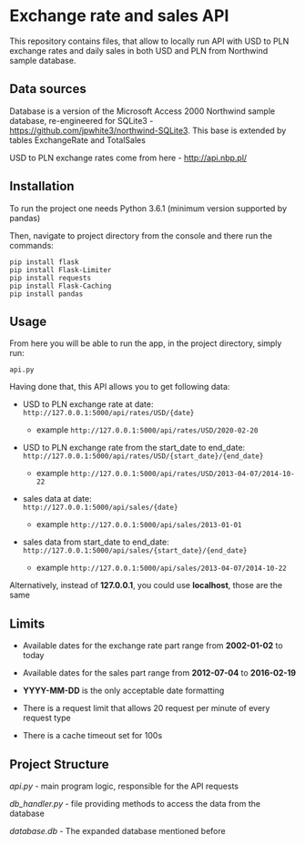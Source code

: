 # Exchange rate and sales API

This repository contains files, that allow to locally run API with USD to PLN exchange rates and daily sales in both USD and PLN from Northwind sample database.

## Data sources

Database is a version of the Microsoft Access 2000 Northwind sample database, re-engineered for SQLite3 - https://github.com/jpwhite3/northwind-SQLite3. This base is extended by tables ExchangeRate and TotalSales

USD to PLN exchange rates come from here - http://api.nbp.pl/

## Installation

To run the project one needs Python 3.6.1 (minimum version supported by pandas)


Then, navigate to project directory from the console and there run the commands: 

```
pip install flask
pip install Flask-Limiter
pip install requests
pip install Flask-Caching
pip install pandas
```

## Usage

From here you will be able to run the app, in the project directory, simply run:

```
api.py
```

Having done that, this API allows you to get following data:

- USD to PLN exchange rate at date:  
``http://127.0.0.1:5000/api/rates/USD/{date}``
  
   - example ``http://127.0.0.1:5000/api/rates/USD/2020-02-20``
   
- USD to PLN exchange rate from the start_date to end_date:             
``http://127.0.0.1:5000/api/rates/USD/{start_date}/{end_date}``
  - example ``http://127.0.0.1:5000/api/rates/USD/2013-04-07/2014-10-22``
  
- sales data at date:  
``http://127.0.0.1:5000/api/sales/{date}``
  - example ``http://127.0.0.1:5000/api/sales/2013-01-01``
  
- sales data from start_date to end_date:
``http://127.0.0.1:5000/api/sales/{start_date}/{end_date}``
  - example ``http://127.0.0.1:5000/api/sales/2013-04-07/2014-10-22``

Alternatively, instead of **127.0.0.1**, you could use **localhost**, those are the same


## Limits 

- Available dates for the exchange rate part range from **2002-01-02** to today

- Available dates for the sales part range from **2012-07-04** to **2016-02-19**

- **YYYY-MM-DD** is the only acceptable date formatting

- There is a request limit that allows 20 request per minute of every request type

- There is a cache timeout set for 100s


## Project Structure

*api.py* - main program logic, responsible for the API requests

*db_handler.py* - file providing methods to access the data from the database

*database.db* - The expanded database mentioned before

##

